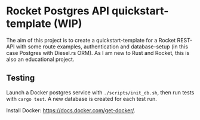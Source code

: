 # Rocket Postgres API quickstart-template (WIP)

The aim of this project is to create a quickstart-template for a Rocket REST-API with some route examples, authentication and database-setup (in this case Postgres with Diesel.rs ORM). As I am new to Rust and Rocket, this is also an educational project.

## Testing

Launch a Docker postgres service with `./scripts/init_db.sh`, then run tests with `cargo test`.
A new database is created for each test run. 

Install Docker: https://docs.docker.com/get-docker/.
